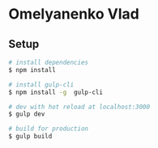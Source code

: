 # Omelyanenko Vlad

## Setup

```bash
# install dependencies
$ npm install

# install gulp-cli
$ npm install -g  gulp-cli

# dev with hot reload at localhost:3000
$ gulp dev

# build for production
$ gulp build
```
